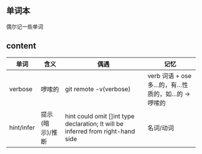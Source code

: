 ## 单词本
偶尔记一些单词

## content
| 单词       | 含义            | 偶遇                                                                             | 记忆                                             |
|------------|-----------------|----------------------------------------------------------------------------------|--------------------------------------------------|
| verbose    | 啰嗦的          | git remote -v(verbose)                                                           | verb 词语 + ose 多…的，有…性质的，如…的 → 啰嗦的 |
| hint/infer | 提示(暗示)/推断 | hint could omit []int type declaration; It will be inferred from right-hand side | 名词/动词                                        |

